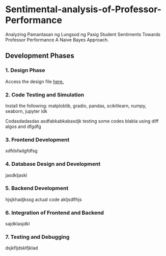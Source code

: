 # Sentimental-analysis-of-Professor-Performance
Analyzing Pamantasan ng Lungsod ng Pasig Student Sentiments Towards Professor Performance A Naive Bayes Approach.


## Development Phases

### 1. Design Phase
Access the design file [here.](https://www.figma.com/design/PlZzJbSWQX5gVi2vTSaCHK/AAAaa-thesis?node-id=0-1&t=BN8PqhEH9J4X3dU8-1)

### 2. Code Testing and Simulation

Install the following: matploblib, gradio, pandas, scikitlearn, numpy, seaborn, jupyter idk

Codasdadasdas asdfabkabkabasdjk testing some codes blabla using diff algos and dfgdfg

### 3. Frontend Development
sdfdsfadgfdfsg

### 4. Database Design and Development
jasdkljaskl

### 5. Backend Development
hjsjkhadjkssg actual code akljsdlfhjs

### 6. Integration of Frontend and Backend
sajdklasjdkl

### 7. Testing and Debugging 
dsjkfljdsklfjklad
